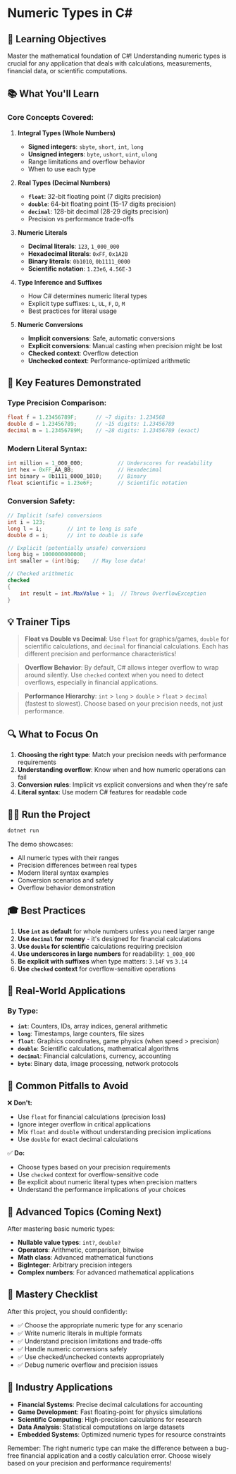 # Numeric Types in C#

## 🎯 Learning Objectives

Master the mathematical foundation of C#! Understanding numeric types is crucial for any application that deals with calculations, measurements, financial data, or scientific computations.

## 📚 What You'll Learn

### Core Concepts Covered:

1. **Integral Types (Whole Numbers)**
   - **Signed integers**: `sbyte`, `short`, `int`, `long`
   - **Unsigned integers**: `byte`, `ushort`, `uint`, `ulong`
   - Range limitations and overflow behavior
   - When to use each type

2. **Real Types (Decimal Numbers)**
   - **`float`**: 32-bit floating point (7 digits precision)
   - **`double`**: 64-bit floating point (15-17 digits precision)
   - **`decimal`**: 128-bit decimal (28-29 digits precision)
   - Precision vs performance trade-offs

3. **Numeric Literals**
   - **Decimal literals**: `123`, `1_000_000`
   - **Hexadecimal literals**: `0xFF`, `0x1A2B`
   - **Binary literals**: `0b1010`, `0b1111_0000`
   - **Scientific notation**: `1.23e6`, `4.56E-3`

4. **Type Inference and Suffixes**
   - How C# determines numeric literal types
   - Explicit type suffixes: `L`, `UL`, `F`, `D`, `M`
   - Best practices for literal usage

5. **Numeric Conversions**
   - **Implicit conversions**: Safe, automatic conversions
   - **Explicit conversions**: Manual casting when precision might be lost
   - **Checked context**: Overflow detection
   - **Unchecked context**: Performance-optimized arithmetic

## 🚀 Key Features Demonstrated

### Type Precision Comparison:
```csharp
float f = 1.23456789F;      // ~7 digits: 1.234568
double d = 1.23456789;      // ~15 digits: 1.23456789
decimal m = 1.23456789M;    // ~28 digits: 1.23456789 (exact)
```

### Modern Literal Syntax:
```csharp
int million = 1_000_000;           // Underscores for readability
int hex = 0xFF_AA_BB;              // Hexadecimal
int binary = 0b1111_0000_1010;     // Binary
float scientific = 1.23e6F;        // Scientific notation
```

### Conversion Safety:
```csharp
// Implicit (safe) conversions
int i = 123;
long l = i;        // int to long is safe
double d = i;      // int to double is safe

// Explicit (potentially unsafe) conversions
long big = 1000000000000;
int smaller = (int)big;    // May lose data!

// Checked arithmetic
checked
{
    int result = int.MaxValue + 1;  // Throws OverflowException
}
```

## 💡 Trainer Tips

> **Float vs Double vs Decimal**: Use `float` for graphics/games, `double` for scientific calculations, and `decimal` for financial calculations. Each has different precision and performance characteristics!

> **Overflow Behavior**: By default, C# allows integer overflow to wrap around silently. Use `checked` context when you need to detect overflows, especially in financial applications.

> **Performance Hierarchy**: `int` > `long` > `double` > `float` > `decimal` (fastest to slowest). Choose based on your precision needs, not just performance.

## 🔍 What to Focus On

1. **Choosing the right type**: Match your precision needs with performance requirements
2. **Understanding overflow**: Know when and how numeric operations can fail
3. **Conversion rules**: Implicit vs explicit conversions and when they're safe
4. **Literal syntax**: Use modern C# features for readable code

## 🏃‍♂️ Run the Project

```bash
dotnet run
```

The demo showcases:
- All numeric types with their ranges
- Precision differences between real types
- Modern literal syntax examples
- Conversion scenarios and safety
- Overflow behavior demonstration

## 🎓 Best Practices

1. **Use `int` as default** for whole numbers unless you need larger range
2. **Use `decimal` for money** - it's designed for financial calculations
3. **Use `double` for scientific** calculations requiring precision
4. **Use underscores in large numbers** for readability: `1_000_000`
5. **Be explicit with suffixes** when type matters: `3.14F` vs `3.14`
6. **Use `checked` context** for overflow-sensitive operations

## 🔧 Real-World Applications

### By Type:
- **`int`**: Counters, IDs, array indices, general arithmetic
- **`long`**: Timestamps, large counters, file sizes
- **`float`**: Graphics coordinates, game physics (when speed > precision)
- **`double`**: Scientific calculations, mathematical algorithms
- **`decimal`**: Financial calculations, currency, accounting
- **`byte`**: Binary data, image processing, network protocols

## 🎯 Common Pitfalls to Avoid

❌ **Don't:**
- Use `float` for financial calculations (precision loss)
- Ignore integer overflow in critical applications
- Mix `float` and `double` without understanding precision implications
- Use `double` for exact decimal calculations

✅ **Do:**
- Choose types based on your precision requirements
- Use `checked` context for overflow-sensitive code
- Be explicit about numeric literal types when precision matters
- Understand the performance implications of your choices

## 🔮 Advanced Topics (Coming Next)

After mastering basic numeric types:
- **Nullable value types**: `int?`, `double?`
- **Operators**: Arithmetic, comparison, bitwise
- **Math class**: Advanced mathematical functions
- **BigInteger**: Arbitrary precision integers
- **Complex numbers**: For advanced mathematical applications

## 🎯 Mastery Checklist

After this project, you should confidently:
- ✅ Choose the appropriate numeric type for any scenario
- ✅ Write numeric literals in multiple formats
- ✅ Understand precision limitations and trade-offs
- ✅ Handle numeric conversions safely
- ✅ Use checked/unchecked contexts appropriately
- ✅ Debug numeric overflow and precision issues

## 💼 Industry Applications

- **Financial Systems**: Precise decimal calculations for accounting
- **Game Development**: Fast floating-point for physics simulations
- **Scientific Computing**: High-precision calculations for research
- **Data Analysis**: Statistical computations on large datasets
- **Embedded Systems**: Optimized numeric types for resource constraints

Remember: The right numeric type can make the difference between a bug-free financial application and a costly calculation error. Choose wisely based on your precision and performance requirements!
